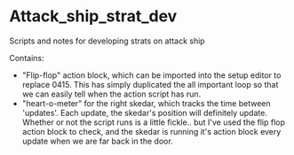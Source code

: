 # Attack_ship_strat_dev
Scripts and notes for developing strats on attack ship

Contains:
* "Flip-flop" action block, which can be imported into the setup editor to replace 0415. This has simply duplicated the all important loop so that we can easily tell when the action script has run.
* "heart-o-meter" for the right skedar, which tracks the time between 'updates'. Each update, the skedar's position will definitely update. Whether or not the script runs is a little fickle.. but I've used the flip flop action block to check, and the skedar is running it's action block every update when we are far back in the door.

